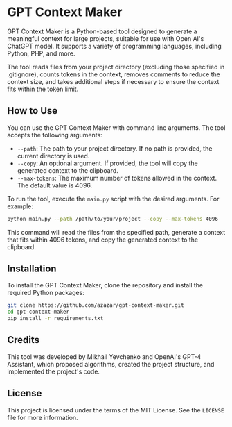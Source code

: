 # GPT Context Maker

GPT Context Maker is a Python-based tool designed to generate a meaningful context for large projects, suitable for use with Open AI's ChatGPT model. It supports a variety of programming languages, including Python, PHP, and more.

The tool reads files from your project directory (excluding those specified in .gitignore), counts tokens in the context, removes comments to reduce the context size, and takes additional steps if necessary to ensure the context fits within the token limit.

## How to Use

You can use the GPT Context Maker with command line arguments. The tool accepts the following arguments:

- `--path`: The path to your project directory. If no path is provided, the current directory is used.
- `--copy`: An optional argument. If provided, the tool will copy the generated context to the clipboard.
- `--max-tokens`: The maximum number of tokens allowed in the context. The default value is 4096.

To run the tool, execute the `main.py` script with the desired arguments. For example:

```bash
python main.py --path /path/to/your/project --copy --max-tokens 4096
```

This command will read the files from the specified path, generate a context that fits within 4096 tokens, and copy the generated context to the clipboard. 

## Installation

To install the GPT Context Maker, clone the repository and install the required Python packages:

```bash
git clone https://github.com/azazar/gpt-context-maker.git
cd gpt-context-maker
pip install -r requirements.txt
```

## Credits

This tool was developed by Mikhail Yevchenko and OpenAI's GPT-4 Assistant, which proposed algorithms, created the project structure, and implemented the project's code.

## License

This project is licensed under the terms of the MIT License. See the `LICENSE` file for more information.
